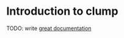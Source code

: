 # Introduction to clump

TODO: write [great documentation](http://jacobian.org/writing/great-documentation/what-to-write/)
